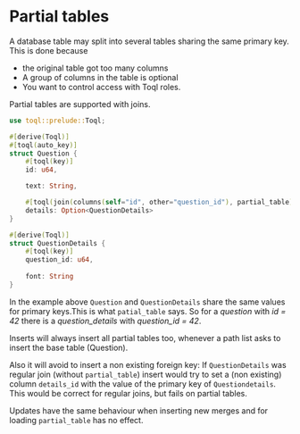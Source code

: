 # Partial tables

A database table may split into several tables sharing the same primary key.
This is done because 
- the original table got too many columns
- A group of columns in the table is optional
- You want to control access  with Toql roles.

Partial tables are supported with joins.
```rust
use toql::prelude::Toql;

#[derive(Toql)]
#[toql(auto_key)]
struct Question {
    #[toql(key)]
    id: u64,

    text: String,

    #[toql(join(columns(self="id", other="question_id"), partial_table))]
    details: Option<QuestionDetails>
}

#[derive(Toql)]
struct QuestionDetails {
    #[toql(key)]
    question_id: u64,
    
    font: String
}
```

In the example above `Question` and `QuestionDetails` share the same values for primary keys.This is what  `patial_table` says.
So for a _question_ with _id = 42_ there is a _question_details_ with *question_id = 42*. 

Inserts will always insert all partial tables too, whenever a path list asks to insert the base table (Question). 

Also it will avoid to insert a non existing foreign key: If `QuestionDetails` was regular join (without `partial_table`) 
insert would try to set a (non existing) column `details_id` with the value of the primary key of `Questiondetails`. 
This would be correct for regular joins, but fails on partial tables.

Updates have the same behaviour when inserting new merges and for loading `partial_table` has no effect. 




